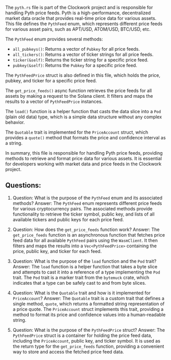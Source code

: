 The `pyth.rs` file is part of the Clockwork project and is responsible for handling Pyth price feeds. Pyth is a high-performance, decentralized market data oracle that provides real-time price data for various assets. This file defines the `PythFeed` enum, which represents different price feeds for various asset pairs, such as APT/USD, ATOM/USD, BTC/USD, etc.

The `PythFeed` enum provides several methods:

- `all_pubkeys()`: Returns a vector of `Pubkey` for all price feeds.
- `all_tickers()`: Returns a vector of ticker strings for all price feeds.
- `ticker(&self)`: Returns the ticker string for a specific price feed.
- `pubkey(&self)`: Returns the `Pubkey` for a specific price feed.

The `PythFeedPrice` struct is also defined in this file, which holds the price, pubkey, and ticker for a specific price feed.

The `get_price_feeds()` async function retrieves the price feeds for all assets by making a request to the Solana client. It filters and maps the results to a vector of `PythFeedPrice` instances.

The `load()` function is a helper function that casts the data slice into a `Pod` (plain old data) type, which is a simple data structure without any complex behavior.

The `Quotable` trait is implemented for the `PriceAccount` struct, which provides a `quote()` method that formats the price and confidence interval as a string.

In summary, this file is responsible for handling Pyth price feeds, providing methods to retrieve and format price data for various assets. It is essential for developers working with market data and price feeds in the Clockwork project.

## Questions:

1. Question: What is the purpose of the `PythFeed` enum and its associated methods?
   Answer: The `PythFeed` enum represents different price feeds for various cryptocurrency pairs. The associated methods provide functionality to retrieve the ticker symbol, public key, and lists of all available tickers and public keys for each price feed.

2. Question: How does the `get_price_feeds` function work?
   Answer: The `get_price_feeds` function is an asynchronous function that fetches price feed data for all available `PythFeed` pairs using the `WasmClient`. It then filters and maps the results into a `Vec<PythFeedPrice>` containing the price, public key, and ticker for each feed.

3. Question: What is the purpose of the `load` function and the `Pod` trait?
   Answer: The `load` function is a helper function that takes a byte slice and attempts to cast it into a reference of a type implementing the `Pod` trait. The `Pod` trait is a marker trait from the `bytemuck` crate, which indicates that a type can be safely cast to and from byte slices.

4. Question: What is the `Quotable` trait and how is it implemented for `PriceAccount`?
   Answer: The `Quotable` trait is a custom trait that defines a single method, `quote`, which returns a formatted string representation of a price quote. The `PriceAccount` struct implements this trait, providing a method to format its price and confidence values into a human-readable string.

5. Question: What is the purpose of the `PythFeedPrice` struct?
   Answer: The `PythFeedPrice` struct is a container for holding the price feed data, including the `PriceAccount`, public key, and ticker symbol. It is used as the return type for the `get_price_feeds` function, providing a convenient way to store and access the fetched price feed data.

